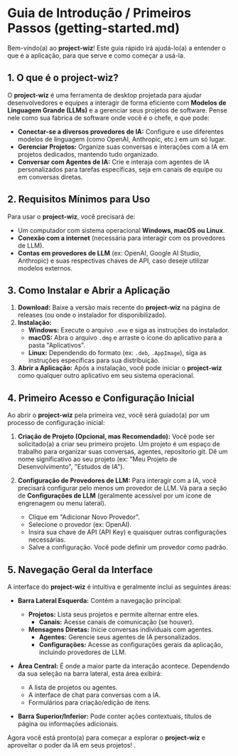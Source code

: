 # Guia de Introdução / Primeiros Passos (getting-started.md)

Bem-vindo(a) ao **project-wiz**! Este guia rápido irá ajudá-lo(a) a entender o que é a aplicação, para que serve e como começar a usá-la.

## 1. O que é o project-wiz?

O **project-wiz** é uma ferramenta de desktop projetada para ajudar desenvolvedores e equipes a interagir de forma eficiente com **Modelos de Linguagem Grande (LLMs)** e a gerenciar seus projetos de software. Pense nele como sua fabrica de software onde você é o chefe, e que pode:

- **Conectar-se a diversos provedores de IA:** Configure e use diferentes modelos de linguagem (como OpenAI, Anthropic, etc.) em um só lugar.
- **Gerenciar Projetos:** Organize suas conversas e interações com a IA em projetos dedicados, mantendo tudo organizado.
- **Conversar com Agentes de IA:** Crie e interaja com agentes de IA personalizados para tarefas específicas, seja em canais de equipe ou em conversas diretas.

## 2. Requisitos Mínimos para Uso

Para usar o **project-wiz**, você precisará de:

- Um computador com sistema operacional **Windows, macOS ou Linux**.
- **Conexão com a internet** (necessária para interagir com os provedores de LLM).
- **Contas em provedores de LLM** (ex: OpenAI, Google AI Studio, Anthropic) e suas respectivas chaves de API, caso deseje utilizar modelos externos.

## 3. Como Instalar e Abrir a Aplicação

1.  **Download:** Baixe a versão mais recente do **project-wiz** na página de releases (ou onde o instalador for disponibilizado).
2.  **Instalação:**
    - **Windows:** Execute o arquivo `.exe` e siga as instruções do instalador.
    - **macOS:** Abra o arquivo `.dmg` e arraste o ícone do aplicativo para a pasta "Aplicativos".
    - **Linux:** Dependendo do formato (ex: `.deb`, `.AppImage`), siga as instruções específicas para sua distribuição.
3.  **Abrir a Aplicação:** Após a instalação, você pode iniciar o **project-wiz** como qualquer outro aplicativo em seu sistema operacional.

## 4. Primeiro Acesso e Configuração Inicial

Ao abrir o **project-wiz** pela primeira vez, você será guiado(a) por um processo de configuração inicial:

1.  **Criação de Projeto (Opcional, mas Recomendado):** Você pode ser solicitado(a) a criar seu primeiro projeto. Um projeto é um espaço de trabalho para organizar suas conversas, agentes, repositorio git. Dê um nome significativo ao seu projeto (ex: "Meu Projeto de Desenvolvimento", "Estudos de IA").

2.  **Configuração de Provedores de LLM:** Para interagir com a IA, você precisará configurar pelo menos um provedor de LLM. Vá para a seção de **Configurações de LLM** (geralmente acessível por um ícone de engrenagem ou menu lateral).
    - Clique em "Adicionar Novo Provedor".
    - Selecione o provedor (ex: OpenAI).
    - Insira sua chave de API (API Key) e quaisquer outras configurações necessárias.
    - Salve a configuração. Você pode definir um provedor como padrão.

## 5. Navegação Geral da Interface

A interface do **project-wiz** é intuitiva e geralmente inclui as seguintes áreas:

- **Barra Lateral Esquerda:** Contém a navegação principal:
  - **Projetos:** Lista seus projetos e permite alternar entre eles.
    - **Canais:** Acesse canais de comunicação (se houver).
  - **Mensagens Diretas:** Inicie conversas individuais com agentes.
    - **Agentes:** Gerencie seus agentes de IA personalizados.
    - **Configurações:** Acesse as configurações gerais da aplicação, incluindo provedores de LLM.

- **Área Central:** É onde a maior parte da interação acontece. Dependendo da sua seleção na barra lateral, esta área exibirá:
  - A lista de projetos ou agentes.
  - A interface de chat para conversas com a IA.
  - Formulários para criação/edição de itens.

- **Barra Superior/Inferior:** Pode conter ações contextuais, títulos de página ou informações adicionais.

Agora você está pronto(a) para começar a explorar o **project-wiz** e aproveitar o poder da IA em seus projetos! .

